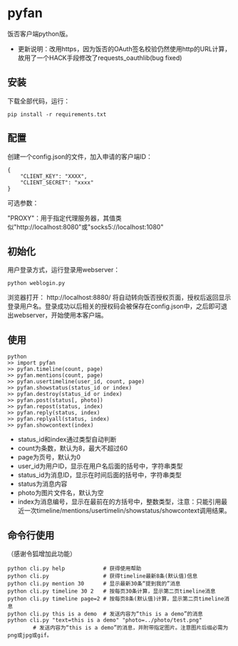 # pyfan

饭否客户端python版。

* 更新说明：改用https，因为饭否的OAuth签名校验仍然使用http的URL计算，故用了一个HACK手段修改了requests_oauthlib(bug fixed)

## 安装

下载全部代码，运行：

    pip install -r requirements.txt

## 配置

创建一个config.json的文件，加入申请的客户端ID：

    {
        "CLIENT_KEY": "XXXX",
        "CLIENT_SECRET": "xxxx"
    }

可选参数：

"PROXY"：用于指定代理服务器，其值类似"http://localhost:8080"或"socks5://localhost:1080"

## 初始化

用户登录方式，运行登录用webserver：

    python weblogin.py

浏览器打开： http://localhost:8880/ 将自动转向饭否授权页面，授权后返回显示登录用户名。登录成功以后相关的授权码会被保存在config.json中，之后即可退出webserver，开始使用本客户端。

## 使用

    python
    >> import pyfan
    >> pyfan.timeline(count, page)
    >> pyfan.mentions(count, page)
    >> pyfan.usertimeline(user_id, count, page)
    >> pyfan.showstatus(status_id or index)
    >> pyfan.destroy(status_id or index)
    >> pyfan.post(status[, photo])
    >> pyfan.repost(status, index)
    >> pyfan.reply(status, index)
    >> pyfan.replyall(status, index)
    >> pyfan.showcontext(index)

* status_id和index通过类型自动判断
* count为条数，默认为8，最大不超过60
* page为页号，默认为0
* user_id为用户ID，显示在用户名后面的括号中，字符串类型
* status_id为消息ID，显示在时间后面的括号中，字符串类型
* status为消息内容
* photo为图片文件名，默认为空
* index为消息编号，显示在最前在的方括号中，整数类型，注意：只能引用最近一次timeline/mentions/usertimelin/showstatus/showcontext调用结果。

## 命令行使用

（感谢令狐增加此功能）

    python cli.py help            # 获得使用帮助
    python cli.py                 # 获得timeline最新8条(默认值)信息
    python cli.py mention 30      # 显示最新30条“提到我的”消息
    python cli.py timeline 30 2   # 按每页30条计算，显示第二页timeline消息
    python cli.py timeline page=2 # 按每页8条(默认值)计算，显示第二页timeline消息
    python cli.py this is a demo  # 发送内容为“this is a demo”的消息
    python cli.py "text=this is a demo" "photo=../photo/test.png"  
            # 发送内容为“this is a demo”的消息，并附带指定图片。注意图片后缀必需为png或jpg或gif。
